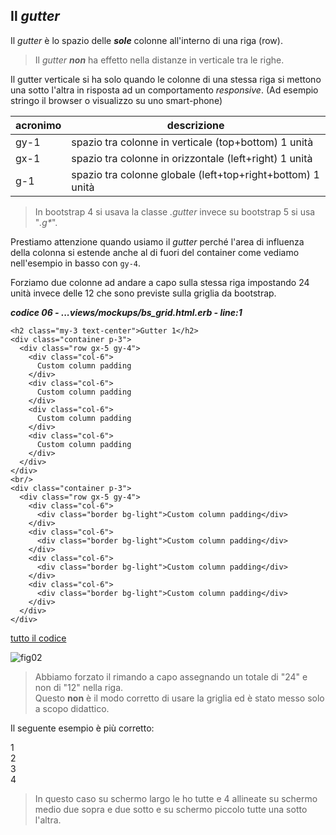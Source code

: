 





## Il *gutter*

Il *gutter* è lo spazio delle ***sole*** colonne all'interno di una riga (row).

> Il *gutter* ***non*** ha effetto nella distanze in verticale tra le righe.

Il gutter verticale si ha solo quando le colonne di una stessa riga si mettono una sotto l'altra in risposta ad un comportamento *responsive*. (Ad esempio stringo il browser o visualizzo su uno smart-phone)

acronimo | descrizione
---------|-------------------------------------------------
gy-1     | spazio tra colonne in verticale (top+bottom) 1 unità
gx-1     | spazio tra colonne in orizzontale (left+right) 1 unità
g-1      | spazio tra colonne globale (left+top+right+bottom) 1 unità

> In bootstrap 4 si usava la classe *.gutter* invece su bootstrap 5 si usa "*.g\**".

Prestiamo attenzione quando usiamo il *gutter* perché l'area di influenza della colonna si estende anche al di fuori del container come vediamo nell'esempio in basso con `gy-4`.

Forziamo due colonne ad andare a capo sulla stessa riga impostando 24 unità invece delle 12 che sono previste sulla griglia da bootstrap.

***codice 06 - ...views/mockups/bs_grid.html.erb - line:1***

```html+erb
<h2 class="my-3 text-center">Gutter 1</h2>
<div class="container p-3">
  <div class="row gx-5 gy-4">
    <div class="col-6">
      Custom column padding
    </div>
    <div class="col-6">
      Custom column padding
    </div>
    <div class="col-6">
      Custom column padding
    </div>
    <div class="col-6">
      Custom column padding
    </div>
  </div>
</div>
<br/>
<div class="container p-3">
  <div class="row gx-5 gy-4">
    <div class="col-6">
      <div class="border bg-light">Custom column padding</div>
    </div>
    <div class="col-6">
      <div class="border bg-light">Custom column padding</div>
    </div>
    <div class="col-6">
      <div class="border bg-light">Custom column padding</div>
    </div>
    <div class="col-6">
      <div class="border bg-light">Custom column padding</div>
    </div>
  </div>
</div>
```

[tutto il codice](https://github.com/flaviobordonidev/leanpubabrandnewcms/blob/master/02-bootstrap/02-components/01_06-views-mockups-bs_grid.html.erb)


![fig02](https://github.com/flaviobordonidev/leanpubabrandnewcms/blob/master/02-bootstrap/02-components/02_fig01-bs_grid.png)



> Abbiamo forzato il rimando a capo assegnando un totale di "24" e non di "12" nella riga. <br/>
> Questo **non** è il modo corretto di usare la griglia ed è stato messo solo a scopo didattico.

Il seguente esempio è più corretto:

<div class="container">
  <div class="row g-5">
    <div class="col-lg-3 col-md-6">1</div>
    <div class="col-lg-3 col-md-6">2</div>
    <div class="col-lg-3 col-md-6">3</div>
    <div class="col-lg-3 col-md-6">4</div>
  </div>
</div>

> In questo caso su schermo largo le ho tutte e 4 allineate su schermo medio due sopra e due sotto e su schermo piccolo tutte una sotto l'altra.


